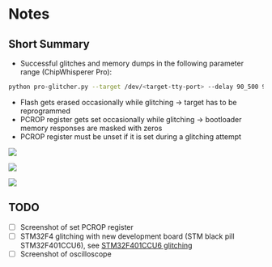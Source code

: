 # Notes

## Short Summary
- Successful glitches and memory dumps in the following parameter range (ChipWhisperer Pro):
```bash
python pro-glitcher.py --target /dev/<target-tty-port> --delay 90_500 91_500 --length 230 240
```
- Flash gets erased occasionally while glitching -> target has to be reprogrammed
- PCROP register gets set occasionally while glitching -> bootloader memory responses are masked with zeros
- PCROP register must be unset if it is set during a glitching attempt

![](https://github.com/MKesenheimer/fault-injection-library/blob/master/stm32f4-glitching/images/memory_dump.png)

![](https://github.com/MKesenheimer/fault-injection-library/blob/master/stm32f4-glitching/images/programmed_memory.png)

![](https://github.com/MKesenheimer/fault-injection-library/blob/master/stm32f4-glitching/images/cw-pro-bootloader-glitching.png)

## TODO
- [ ] Screenshot of set PCROP register
- [ ] STM32F4 glitching with new development board (STM black pill STM32F401CCU6), see [STM32F401CCU6 glitching](https://jerinsunny.github.io/stm32_vglitch/)
- [ ] Screenshot of oscilloscope